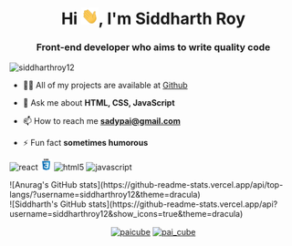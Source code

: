 <h1 align="center"
	>Hi <img src="https://raw.githubusercontent.com/ABSphreak/ABSphreak/master/gifs/Hi.gif" width="30px">, I'm Siddharth Roy
</h1>
<h3 align="center">Front-end developer who aims to write quality code</h3>
<p align="left"> <img src="https://komarev.com/ghpvc/?username=siddharthroy12" alt="siddharthroy12" /> </p>

- 👨‍💻 All of my projects are available at [Github](https://github.com/siddharthroy12?tab=repositories)

- 💬 Ask me about **HTML, CSS, JavaScript**

- 📫 How to reach me **sadypai@gmail.com**

- ⚡ Fun fact **sometimes humorous**

<p align="left">
	<img src="https://upload.wikimedia.org/wikipedia/commons/thumb/a/a7/React-icon.svg/220px-React-icon.svg.png" alt="react" width="20" height="20"/> <img src="https://raw.githubusercontent.com/github/explore/6c6508f34230f0ac0d49e847a326429eefbfc030/topics/css/css.png" alt="css3" width="20" height="20"/>
	<img src="https://image.flaticon.com/icons/png/512/1216/1216733.png" alt="html5" width="20" height="20"/>
	<img src="https://cdn.iconscout.com/icon/free/png-512/javascript-20-555998.png" alt="javascript" width="20" height="20"/>
</p>

<p align="center">
	<div align="top">
	![Anurag's GitHub stats](https://github-readme-stats.vercel.app/api/top-langs/?username=siddharthroy12&theme=dracula)
	</div>
	<div align="top">
	![Siddharth's GitHub stats](https://github-readme-stats.vercel.app/api?username=siddharthroy12&show_icons=true&theme=dracula)
	</div>
	
</p>

<p align="center">
<a href="https://twitter.com/Siddharth_Roy12" target="blank"><img align="center" src="https://cdn.jsdelivr.net/npm/simple-icons@3.0.1/icons/twitter.svg" alt="paicube" height="20" width="20" /></a>
<a href="https://instagram.com/siddharthroy12" target="blank"><img align="center" src="https://cdn.jsdelivr.net/npm/simple-icons@3.0.1/icons/instagram.svg" alt="pai_cube" height="20" width="20" /></a>
</p>
